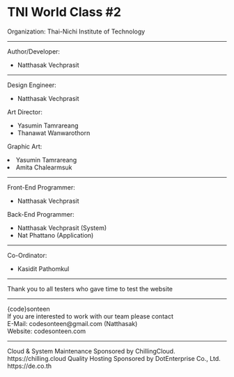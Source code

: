 # TNI World Class #2

Organization: Thai-Nichi Institute of Technology<br />
<hr>
<p>
Author/Developer: 
<ul><li>Natthasak Vechprasit</li></ul>
</p>
<hr>
<p>
Design Engineer:
<ul><li>Natthasak Vechprasit</li></ul>
</p>
<p>
Art Director:<br />
<ul>
<li>Yasumin Tamrareang</li>
<li>Thanawat Wanwarothorn</li>
</ul>
</p>
<p>
Graphic Art:<br />
<li>Yasumin Tamrareang</li>
<li>Amita Chalearmsuk</li>
</p>
<hr>
<p>Front-End Programmer:
<ul><li>Natthasak Vechprasit</li></ul>
</p>
<p>
Back-End Programmer:  
<ul>
<li>Natthasak Vechprasit (System)</li>
<li>Nat Phattano (Application)</li>
</ul>
</p>
<hr>
<p>
Co-Ordinator:
<ul><li>Kasidit Pathomkul</li></ul>
</p>
<hr>
<p>
Thank you to all testers who gave time to test the website
</p>
<hr>
{code}sonteen<br />
If you are interested to work with our team please contact<br />
E-Mail: codesonteen@gmail.com (Natthasak)<br />
Website: codesonteen.com<br />
<hr>
Cloud & System Maintenance Sponsored by ChillingCloud.<br>
https://chilling.cloud
Quality Hosting Sponsored by DotEnterprise Co., Ltd.<br>
https://de.co.th
